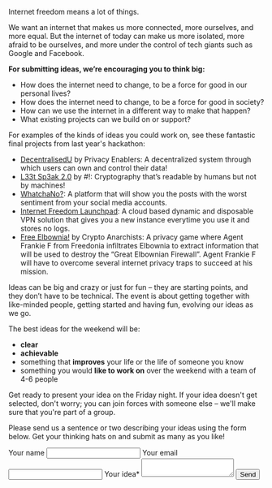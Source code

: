 Internet freedom means a lot of things.

We want an internet that makes us more connected, more ourselves, and more equal. But the internet of today can make us more isolated, more afraid to be ourselves, and more under the control of tech giants such as Google and Facebook.

**For submitting ideas, we’re encouraging you to think big:**

- How does the internet need to change, to be a force for good in our personal lives?
- How does the internet need to change, to be a force for good in society?
- How can we use the internet in a different way to make that happen?
- What existing projects can we build on or support?

For examples of the kinds of ideas you could work on, see these fantastic final projects from last year's hackathon:

- [DecentralisedU](https://github.com/tommycp3/uport) by Privacy Enablers: A decentralized system through which users can own and control their data!
- [L33t Sp3ak 2.0](https://github.com/kendricktan/leetspeak2.0) by #!: Cryptography that’s readable by humans but not by machines!
- [WhatchaNo?](https://github.com/hpand3/whatchano): A platform that will show you the posts with the worst sentiment from your social media accounts.
- [Internet Freedom Launchpad](https://github.com/samuelhbne/vpn-launchpad): A cloud based dynamic and disposable VPN solution that gives you a new instance everytime you use it and stores no logs.
- [Free Elbownia!](https://writer.inklestudios.com/stories/cdnz) by Crypto Anarchists: A privacy game where Agent Frankie F from Freedonia infiltrates Elbownia to extract information that will be used to destroy the “Great Elbownian Firewall”. Agent Frankie F will have to overcome several internet privacy traps to succeed at his mission.

Ideas can be big and crazy or just for fun – they are starting points, and they don’t have to be technical. The event is about getting together with like-minded people, getting started and having fun, evolving our ideas as we go.

The best ideas for the weekend will be:

- **clear**
- **achievable**
- something that **improves** your life or the life of someone you know
- something you would **like to work on** over the weekend with a team of 4-6 people

Get ready to present your idea on the Friday night. If your idea doesn't get selected, don't worry; you can join forces with someone else – we'll make sure that you're part of a group.

Please send us a sentence or two describing your ideas using the form below. Get your thinking hats on and submit as many as you like!

<form name="suggest-an-idea" method="POST" netlify>
  <label for="name-field">Your name</label>
  <input id="name-field" name="name" type="text">
  <label for="email-field">Your email</label>
  <input id="email-field" name="email" type="email">
  <label for="idea-field">Your idea*</label>
  <textarea id="idea-field" name="idea" required></textarea>
  <button type="submit" class="button">Send</button>
</form>
